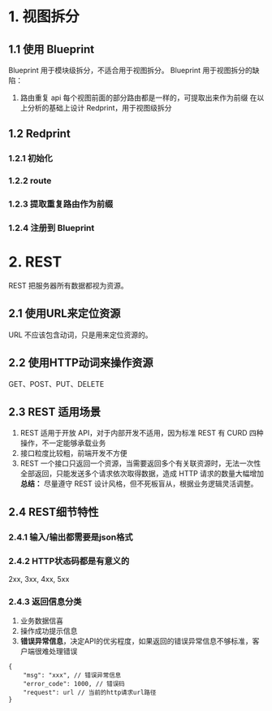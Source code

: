 # 1. 视图拆分
## 1.1 使用 Blueprint
Blueprint 用于模块级拆分，不适合用于视图拆分。
Blueprint 用于视图拆分的缺陷：
1. 路由重复
    api 每个视图前面的部分路由都是一样的，可提取出来作为前缀
在以上分析的基础上设计 Redprint，用于视图级拆分
## 1.2 Redprint
### 1.2.1 初始化
### 1.2.2 route
### 1.2.3 提取重复路由作为前缀
### 1.2.4 注册到 Blueprint
# 2. REST
REST 把服务器所有数据都视为资源。
## 2.1 使用URL来定位资源
URL 不应该包含动词，只是用来定位资源的。
## 2.2 使用HTTP动词来操作资源
GET、POST、PUT、DELETE
## 2.3 REST 适用场景
1. REST 适用于开放 API，对于内部开发不适用，因为标准 REST 有 CURD 四种操作，不一定能够承载业务
2. 接口粒度比较粗，前端开发不方便
3. REST 一个接口只返回一个资源，当需要返回多个有关联资源时，无法一次性全部返回，只能发送多个请求依次取得数据，造成 HTTP 请求的数量大幅增加
**总结：**
尽量遵守 REST 设计风格，但不死板盲从，根据业务逻辑灵活调整。
## 2.4 REST细节特性
### 2.4.1 输入/输出都需要是json格式
### 2.4.2 HTTP状态码都是有意义的
2xx, 3xx, 4xx, 5xx
### 2.4.3 返回信息分类
1. 业务数据信喜
2. 操作成功提示信息
3. **错误异常信息**，决定API的优劣程度，如果返回的错误异常信息不够标准，客户端很难处理错误
```
{
    "msg": "xxx", // 错误异常信息
    "error_code": 1000, // 错误码
    "request": url // 当前的http请求url路径
}
```